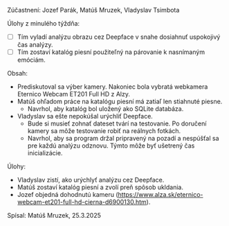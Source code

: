 Zúčastnení:
Jozef Parák, Matúš Mruzek, Vladyslav Tsimbota


Úlohy z minulého týždňa:
- [ ] Tím vyladí analýzu obrazu cez Deepface v snahe dosiahnuť uspokojivý čas analýzy.
- [ ] Tím zostaví katalóg piesní použiteľný na párovanie k nasnímaným emóciám.

Obsah:
- Prediskutoval sa výber kamery. Nakoniec bola vybratá webkamera Eternico Webcam ET201 Full HD z Alzy.
- Matúš ohľadom práce na katalógu piesní má zatiaľ len stiahnuté piesne.
  - Navrhol, aby katalóg bol uložený ako SQLite databáza.
- Vladyslav sa ešte nepokúšal urýchliť Deepface.
  - Bude si musieť zohnať dateset tvárí na testovanie. Po doručení kamery sa môže testovanie robiť na reálnych fotkách.
  - Navrhol, aby sa program držal pripravený na pozadí a nespúšťal sa pre každú analýzu odznovu. Týmto môže byť ušetrený čas inicializácie.

Úlohy:
- Vladyslav zistí, ako urýchlyť analýzu cez Deepface.
- Matúš zostaví katalóg piesní a zvolí preň spôsob ukldania.
- Jozef objedná dohodnutú kameru (<https://www.alza.sk/eternico-webcam-et201-full-hd-cierna-d6900130.htm>).


Spísal: Matúš Mruzek, 25.3.2025
